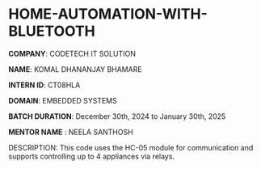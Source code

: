 # HOME-AUTOMATION-WITH-BLUETOOTH

**COMPANY**: CODETECH IT SOLUTION

**NAME**: KOMAL DHANANJAY BHAMARE

**INTERN ID**: CT08HLA

**DOMAIN**: EMBEDDED SYSTEMS

**BATCH DURATION**: December 30th, 2024 to January 30th, 2025

**MENTOR NAME** : NEELA SANTHOSH

DESCRIPTION:
This code uses the HC-05 module for communication and supports controlling up to 4 appliances via relays.
